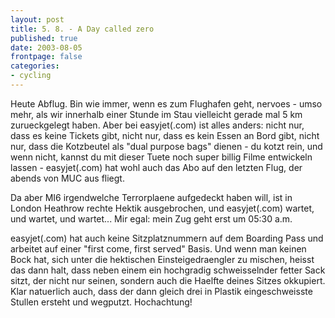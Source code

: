 ```yaml
---
layout: post
title: 5. 8. - A Day called zero
published: true
date: 2003-08-05
frontpage: false 
categories: 
- cycling
---
```


Heute Abflug. Bin wie immer, wenn es zum Flughafen geht, nervoes - umso mehr, als wir innerhalb einer Stunde im Stau vielleicht gerade mal 5 km zurueckgelegt haben. Aber bei easyjet(.com) ist alles anders: nicht nur, dass es keine Tickets gibt, nicht nur, dass es kein Essen an Bord gibt, nicht nur, dass die Kotzbeutel als "dual purpose bags" dienen -  du kotzt rein, und wenn nicht, kannst du mit dieser Tuete noch super billig Filme entwickeln lassen - easyjet(.com) hat wohl auch das Abo auf den letzten Flug, der abends von MUC aus fliegt.

Da aber MI6 irgendwelche Terrorplaene aufgedeckt haben will, ist in London Heathrow rechte Hektik ausgebrochen, und easyjet(.com) wartet, und wartet, und wartet... Mir egal: mein Zug geht erst um 05:30 a.m.

easyjet(.com) hat auch keine Sitzplatznummern auf dem Boarding Pass und arbeitet auf einer  "first come, first served" Basis. Und wenn man keinen Bock hat, sich unter die hektischen Einsteigedraengler zu mischen, heisst das dann halt, dass neben einem ein hochgradig schweisselnder fetter Sack sitzt, der nicht nur seinen, sondern auch die Haelfte deines Sitzes okkupiert. Klar natuerlich auch, dass der dann gleich drei in Plastik eingeschweisste Stullen ersteht und wegputzt. Hochachtung!

